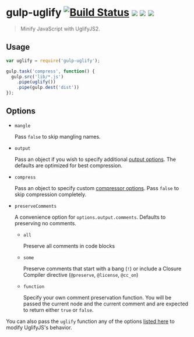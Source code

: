 # gulp-uglify [![Build Status](http://img.shields.io/travis/terinjokes/gulp-uglify.svg)](https://travis-ci.org/terinjokes/gulp-uglify) [![](http://img.shields.io/npm/dm/gulp-uglify.svg)](https://www.npmjs.org/package/gulp-uglify) [![](http://img.shields.io/npm/v/gulp-uglify.svg)](https://www.npmjs.org/package/gulp-uglify) [![](http://img.shields.io/codeclimate/github/terinjokes/gulp-uglify.svg)](https://codeclimate.com/github/terinjokes/gulp-uglify)

> Minify JavaScript with UglifyJS2.

## Usage

```javascript
var uglify = require('gulp-uglify');

gulp.task('compress', function() {
  gulp.src('lib/*.js')
    .pipe(uglify())
    .pipe(gulp.dest('dist'))
});
```

## Options

- `mangle`

	Pass `false` to skip mangling names.

- `output`

	Pass an object if you wish to specify additional [output
	options](http://lisperator.net/uglifyjs/codegen). The defaults are
	optimized for best compression.

- `compress`

	Pass an object to specify custom [compressor
	options](http://lisperator.net/uglifyjs/compress). Pass `false` to skip
	compression completely.

- `preserveComments`

	A convenience option for `options.output.comments`. Defaults to preserving no
	comments.

	- `all`

		Preserve all comments in code blocks

	- `some`

		Preserve comments that start with a bang (`!`) or include a Closure
		Compiler directive (`@preserve`, `@license`, `@cc_on`)

	- `function`

		Specify your own comment preservation function. You will be passed the
		current node and the current comment and are expected to return either
		`true` or `false`.

You can also pass the `uglify` function any of the options [listed
here](https://github.com/mishoo/UglifyJS2#the-simple-way) to modify
UglifyJS's behavior.

